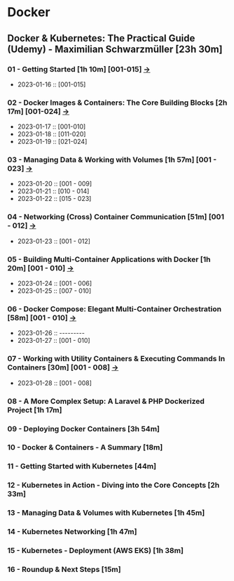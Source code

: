 # Docker

## Docker & Kubernetes: The Practical Guide (Udemy) - Maximilian Schwarzmüller [23h 30m] 

### 01 - Getting Started [1h 10m] [001-015]  [->](https://github.com/SbrTa/Notes/blob/main/Docker/01%20-%20Getting%20Started.md)
  - 2023-01-16 :: [001-015]

### 02 - Docker Images & Containers: The Core Building Blocks [2h 17m] [001-024]  [->](https://github.com/SbrTa/Notes/blob/main/Docker/02%20-%20Docker%20Images%20%26%20Containers.md)
  - 2023-01-17 :: [001-010]
  - 2023-01-18 :: [011-020]
  - 2023-01-19 :: [021-024]

### 03 - Managing Data & Working with Volumes [1h 57m] [001 - 023]  [->](https://github.com/SbrTa/Notes/blob/main/Docker/03%20-%20Managing%20Data%20%26%20Working%20with%20Volumes.md)
  - 2023-01-20 :: [001 - 009]
  - 2023-01-21 :: [010 - 014]
  - 2023-01-22 :: [015 - 023]

### 04 - Networking (Cross) Container Communication [51m] [001 - 012]  [->](https://github.com/SbrTa/Notes/blob/main/Docker/04%20-%20Networking%20(Cross)%20Container%20Communication.md)
  - 2023-01-23 :: [001 - 012]

### 05 - Building Multi-Container Applications with Docker [1h 20m] [001 - 010]  [->](https://github.com/SbrTa/Notes/blob/main/Docker/05%20-%20Building%20Multi-Container%20Applications%20with%20Docker.md)
  - 2023-01-24 :: [001 - 006]
  - 2023-01-25 :: [007 - 010]
  
### 06 - Docker Compose: Elegant Multi-Container Orchestration [58m] [001 - 010]  [->](https://github.com/SbrTa/Notes/blob/main/Docker/06%20-%20Docker%20Compose%20Elegant%20Multi-Container%20Orchestration.md)
  - 2023-01-26 ::  ---------
  - 2023-01-27 :: [001 - 010]

### 07 - Working with Utility Containers & Executing Commands In Containers [30m] [001 - 008]  [->](https://github.com/SbrTa/Notes/blob/main/Docker/07%20-%20Working%20with%20Utility%20Containers%20%26%20Executing%20Commands%20In%20Containers.md)
  - 2023-01-28 :: [001 - 008]

### 08 - A More Complex Setup: A Laravel & PHP Dockerized Project [1h 17m]

### 09 - Deploying Docker Containers [3h 54m]

### 10 - Docker & Containers - A Summary [18m]

### 11 - Getting Started with Kubernetes [44m]

### 12 - Kubernetes in Action - Diving into the Core Concepts [2h 33m]

### 13 - Managing Data & Volumes with Kubernetes [1h 45m]

### 14 - Kubernetes Networking [1h 47m]

### 15 - Kubernetes - Deployment (AWS EKS) [1h 38m]

### 16 - Roundup & Next Steps [15m]

